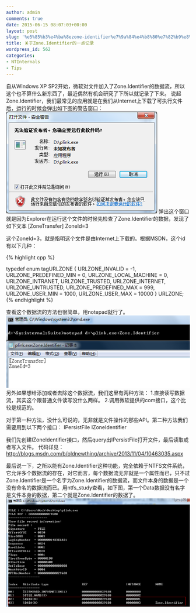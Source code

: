 ```yaml
---
author: admin
comments: true
date: 2015-06-15 08:07:03+00:00
layout: post
slug: '%e5%85%b3%e4%ba%8ezone-identifier%e7%9a%84%e4%b8%80%e7%82%b9%e8%ae%b0%e5%bd%95'
title: 关于Zone.Identifier的一点记录
wordpress_id: 562
categories:
- NTInternals
- Tips
---
```


自从Windows XP SP2开始，微软对文件加入了Zone.Identifier的数据流，所以这个也不算什么新东西了，最近偶然有机会研究了下所以就记录了下来。
说起Zone.Identifier，我们最常见的应用就是在我们从Internet上下载了可执行文件后，运行的时候会弹出如下图的警告窗口：
[![20150615150628](/uploads/2015/06/20150615150628.png)](/uploads/2015/06/20150615150628.png)
弹出这个窗口就是因为Explorer在运行这个文件的时候先检查了Zone.Identifier的数据，发现了如下文本
[ZoneTransfer]
ZoneId=3

这个ZoneId=3，就是指明这个文件是由Internet上下载的。根据MSDN，这个id有以下几种：

{% highlight cpp %}

typedef enum tagURLZONE { 
  URLZONE_INVALID         = -1,
  URLZONE_PREDEFINED_MIN  = 0,
  URLZONE_LOCAL_MACHINE   = 0,
  URLZONE_INTRANET,
  URLZONE_TRUSTED,
  URLZONE_INTERNET,
  URLZONE_UNTRUSTED,
  URLZONE_PREDEFINED_MAX  = 999,
  URLZONE_USER_MIN        = 1000,
  URLZONE_USER_MAX        = 10000
} URLZONE; 
{% endhighlight %}

查看这个数据流的方法也很简单，用notepad就行了。
[![20150615153805](/uploads/2015/06/20150615153805.png)](/uploads/2015/06/20150615153805.png)
另外如果想给添加或者去除这个数据流，我们这里有两种方法：
1.直接读写数据流，其实这个跟普通文件读写没什么两样。
2.调用微软提供的com接口，这个比较是规范的。

对于第一种方法，没什么可说的，无非就是文件操作的那些API。第二种方法我们需要用到以下两个接口：
IPersistFile
IZoneIdentifier

我们先创建IZoneIdentifier接口，然后query出IPersistFile打开文件，最后读取或者写入文件。
代码详见：http://blogs.msdn.com/b/oldnewthing/archive/2013/11/04/10463035.aspx

最后说一下，之所以能有Zone.Identifier这种功能，完全依赖于NTFS文件系统，它允许多个数据流的存在，对它而言，每个数据流无非就是一个属性而已，只不过Zone.Identifier是一个名字为Zone.Identifier的数据流，而文件本身的数据是一个没有命名的数据流而已。用ntfs_study查看，如下图，第一个Data数据没有名字是文件本身的数据，第二个就是Zone.Identifier的数据了。
[![20150615160110](/uploads/2015/06/20150615160110.png)](/uploads/2015/06/20150615160110.png)
